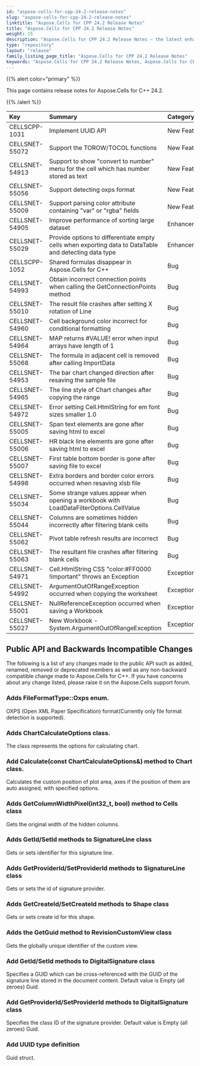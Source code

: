 ```yaml
---
id: "aspose-cells-for-cpp-24-2-release-notes"
slug: "aspose-cells-for-cpp-24-2-release-notes"
linktitle: "Aspose.Cells for CPP 24.2 Release Notes"
title: "Aspose.Cells for CPP 24.2 Release Notes"
weight: 15
description: "Aspose.Cells for CPP 24.2 Release Notes – the latest enhancements, new features, and fixes."
type: "repository"
layout: "release"
family_listing_page_title: "Aspose.Cells for CPP 24.2 Release Notes"
keywords: "Aspose.Cells for CPP 24.2 Release Notes, Aspose.Cells for CPP 24.2 updates and fixes"
---
```


{{% alert color="primary" %}}

This page contains release notes for Aspose.Cells for C++ 24.2.

{{% /alert %}}

|**Key**|**Summary**|**Category**|
| :- | :- | :- |
|CELLSCPP-1031|Implement UUID API|New Feature
|CELLSNET-55072|Support the TOROW/TOCOL functions|New Feature
|CELLSNET-54913|Support to show "convert to number" menu for the cell which has number stored as text|New Feature
|CELLSNET-55056|Support detecting oxps format|New Feature
|CELLSNET-55009|Support parsing color attribute containing "var" or "rgba" fields|New Feature
|CELLSNET-54905|Improve performance of sorting large dataset|Enhancement
|CELLSNET-55029|Provide options to differentiate empty cells when exporting data to DataTable and detecting data type|Enhancement
|CELLSCPP-1052|Shared formulas disappear in Aspose.Cells for C++|Bug
|CELLSNET-54993|Obtain incorrect connection points when calling the GetConnectionPoints method|Bug
|CELLSNET-55010|The result file crashes after setting X rotation of Line|Bug
|CELLSNET-54960|Cell background color incorrect for conditional formatting|Bug
|CELLSNET-54964|MAP returns #VALUE! error when input arrays have length of 1|Bug
|CELLSNET-55068|The formula in adjacent cell is removed after calling ImportData|Bug
|CELLSNET-54953|The bar chart changed direction after resaving the sample file|Bug
|CELLSNET-54965|The line style of Chart changes after copying the range|Bug
|CELLSNET-54972|Error setting Cell.HtmlString for em font sizes smaller 1.0|Bug
|CELLSNET-55005|Span text elements are gone after saving html to excel|Bug
|CELLSNET-55006|HR black line elements are gone after saving html to excel|Bug
|CELLSNET-55007|First table bottom border is gone after saving file to excel|Bug
|CELLSNET-54998|Extra borders and border color errors occurred when resaving xlsb file|Bug
|CELLSNET-55034|Some strange values appear when opening a workbook with LoadDataFilterOptions.CellValue|Bug
|CELLSNET-55044|Columns are sometimes hidden incorrectly after filtering blank cells|Bug
|CELLSNET-55062|Pivot table refresh results are incorrect|Bug
|CELLSNET-55063|The resultant file crashes after filtering blank cells|Bug
|CELLSNET-54971|Cell.HtmlString CSS "color:#FF0000 !important" throws an Exception|Exception
|CELLSNET-54992|ArgumentOutOfRangeException occurred when copying the worksheet|Exception
|CELLSNET-55001|NullReferenceException occurred when saving a Workbook |Exception
|CELLSNET-55027|New Workbook - System.ArgumentOutOfRangeException|Exception

## **Public API and Backwards Incompatible Changes**

The following is a list of any changes made to the public API such as added, renamed, removed or deprecated members as well as any non-backward compatible change made to Aspose.Cells for C++. If you have concerns about any change listed, please raise it on the Aspose.Cells support forum.

### **Adds FileFormatType::Oxps enum.**

OXPS (Open XML Paper Specification) format(Currently only file format detection is supported).

### **Adds ChartCalculateOptions class.**

The class represents the options for calculating chart.

### **Add Calculate(const ChartCalculateOptions&) method to Chart class.**

Calculates the custom position of plot area, axes if the position of them are auto assigned, with specified options.

### **Adds GetColumnWidthPixel(int32_t, bool) method to Cells class**

Gets the original width of the hidden columns.

### **Adds GetId/SetId methods to SignatureLine class**

Gets or sets identifier for this signature line.

### **Adds GetProviderId/SetProviderId methods to SignatureLine class**

Gets or sets the id of signature provider.

### **Adds GetCreateId/SetCreateId methods to Shape class**

Gets or sets create id for this shape.

### **Adds the GetGuid method to RevisionCustomView class**

Gets the globally unique identifier of the custom view.

### **Add GetId/SetId methods to DigitalSignature class**
 
Specifies a GUID which can be cross-referenced with the GUID of the signature line stored in the document content. Default value is Empty (all zeroes) Guid.

### **Add GetProviderId/SetProviderId methods to DigitalSignature class**

Specifies the class ID of the signature provider. Default value is Empty (all zeroes) Guid.

### **Add UUID type definition**

Guid struct.